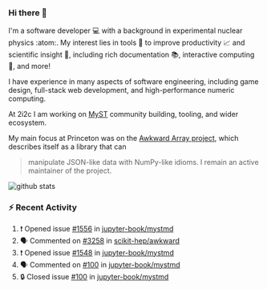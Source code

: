### Hi there 👋 

I'm a software developer 💻 with a background in experimental nuclear physics :atom:. My interest lies in tools :wrench: to improve productivity :chart_with_upwards_trend: and scientific insight :telescope:, including rich documentation 📚, interactive computing 🧮, and more! 

I have experience in many aspects of software engineering, including game design, full-stack web development, and high-performance numeric computing. 

At 2i2c I am working on [MyST](https://github.com/jupyter-book/mystmd) community building, tooling, and wider ecosystem. 

My main focus at Princeton was on the [Awkward Array project](awkward-array.org/), which describes itself as a library that can 
> manipulate JSON-like data with NumPy-like idioms. I remain an active maintainer of the project. 

![github stats](https://github-readme-stats.vercel.app/api?username=agoose77&show_icons=true&hide_rank=true&hide_title=true&bg_color=30,e76445,904e95&text_color=efe3ec&icon_color=efe3ec)
<!--
**agoose77/agoose77** is a ✨ _special_ ✨ repository because its `README.md` (this file) appears on your GitHub profile.

Here are some ideas to get you started:

- 🔭 I’m currently working on ...
- 🌱 I’m currently learning ...
- 👯 I’m looking to collaborate on ...
- 🤔 I’m looking for help with ...
- 💬 Ask me about ...
- 📫 How to reach me: ...
- 😄 Pronouns: ...
- ⚡ Fun fact: ...
-->

### :zap: Recent Activity

<!--START_SECTION:activity-->
1. ❗ Opened issue [#1556](https://github.com/jupyter-book/mystmd/issues/1556) in [jupyter-book/mystmd](https://github.com/jupyter-book/mystmd)
2. 🗣 Commented on [#3258](https://github.com/scikit-hep/awkward/issues/3258#issuecomment-2378506662) in [scikit-hep/awkward](https://github.com/scikit-hep/awkward)
3. ❗ Opened issue [#1548](https://github.com/jupyter-book/mystmd/issues/1548) in [jupyter-book/mystmd](https://github.com/jupyter-book/mystmd)
4. 🗣 Commented on [#100](https://github.com/jupyter-book/mystmd/issues/100#issuecomment-2377327919) in [jupyter-book/mystmd](https://github.com/jupyter-book/mystmd)
5. 🔒 Closed issue [#100](https://github.com/jupyter-book/mystmd/issues/100) in [jupyter-book/mystmd](https://github.com/jupyter-book/mystmd)
<!--END_SECTION:activity-->
